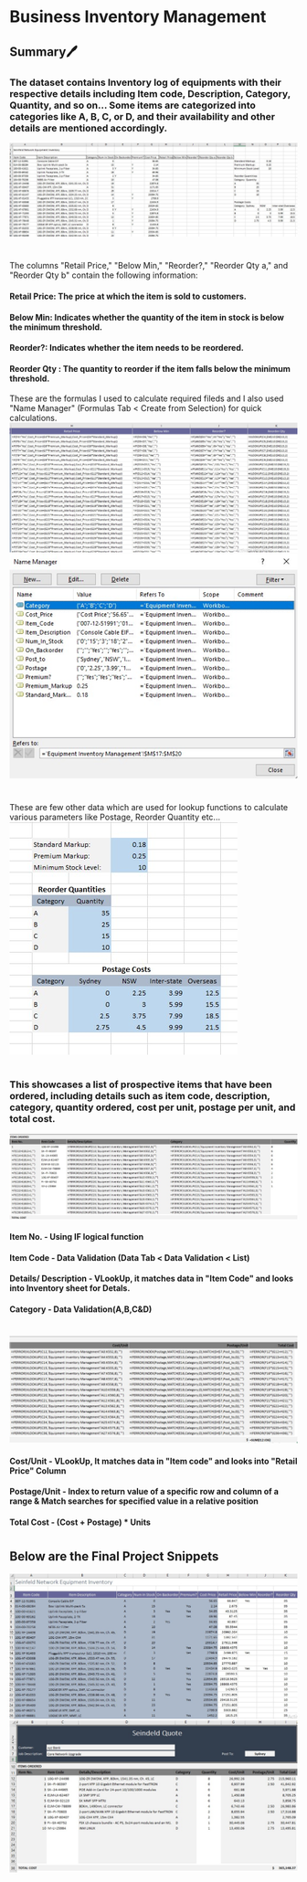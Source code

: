 # Business Inventory Management
## Summary🖊️
### The dataset contains Inventory log of equipments with their respective details including Item code, Description, Category, Quantity, and so on... Some items are categorized into categories like A, B, C, or D, and their availability and other details are mentioned accordingly.

![Dataset](https://github.com/Shruti-Nagar/pictures/blob/main/Business%20Inventory%20Report/Pending.jpg?raw=true)
#

The columns "Retail Price," "Below Min," "Reorder?," "Reorder Qty a," and "Reorder Qty b" contain the following information:
#### Retail Price: The price at which the item is sold to customers.
#### Below Min: Indicates whether the quantity of the item in stock is below the minimum threshold.
#### Reorder?: Indicates whether the item needs to be reordered.
#### Reorder Qty : The quantity to reorder if the item falls below the minimum threshold.

These are the formulas I used to calculate required fileds and I also used "Name Manager" (Formulas Tab < Create from Selection) for quick calculations.
![Section 1](https://github.com/Shruti-Nagar/pictures/blob/main/Business%20Inventory%20Report/Formula%201.jpg?raw=true)
![Name Manager](https://github.com/Shruti-Nagar/pictures/blob/main/Business%20Inventory%20Report/Name_Manager.jpg?raw=true)
#

These are few other data which are used for lookup functions to calculate various parameters like Postage, Reorder Quantity etc...
![Lookup Arrays](https://github.com/Shruti-Nagar/pictures/blob/main/Business%20Inventory%20Report/Lookup%20Data.jpg?raw=true)
#

### This showcases a list of prospective items that have been ordered, including details such as item code, description, category, quantity ordered, cost per unit, postage per unit, and total cost.

![Section 2](https://github.com/Shruti-Nagar/pictures/blob/main/Business%20Inventory%20Report/Formulas%202.jpg?raw=true)
#### Item No. - Using IF logical function
#### Item Code - Data Validation (Data Tab < Data Validation < List)
#### Details/ Description - VLookUp, it matches data in "Item Code" and looks into Inventory sheet for Detals.
#### Category - Data Validation(A,B,C&D)
#

![Section 3](https://github.com/Shruti-Nagar/pictures/blob/main/Business%20Inventory%20Report/Formulas%203.jpg?raw=true)
#### Cost/Unit - VLookUp, It matches data in "Item code" and looks into "Retail Price" Column
#### Postage/Unit - Index to return value of a specific row and column of a range & Match searches for specified value in a relative position
#### Total Cost - (Cost + Postage) * Units
#

## Below are the Final Project Snippets
![Completed Inventory](https://github.com/Shruti-Nagar/pictures/blob/main/Business%20Inventory%20Report/Inventory%20Log.jpg?raw=true)
![Quotes](https://github.com/Shruti-Nagar/pictures/blob/main/Business%20Inventory%20Report/Prospective%20Orders.jpg?raw=true)
